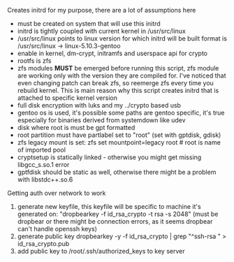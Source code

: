 Creates initrd for my purpose, there are a lot of assumptions here

- must be created on system that will use this initrd
- initrd is tightly coupled with current kernel in /usr/src/linux
- /usr/src/linux points to linux version for which initrd will be built
  format is /usr/src/linux -> linux-5.10.3-gentoo
- enable in kernel, dm-crypt, initramfs and userspace api for crypto
- rootfs is zfs
- zfs modules **MUST** be emerged before running this script, zfs module
  are working only with the version they are compiled for. I've noticed that
  even changing patch can break zfs, so reemerge zfs every time you rebuild
  kernel. This is main reason why this script creates initrd that is attached
  to specific kernel version
- full disk encryption with luks and my ../crypto based usb
- gentoo os is used, it's possible some paths are gentoo specific,
  it's true especially for binaries derived from systemdown like udev
- disk where root is must be gpt formatted
- root partition must have partlabel set to "root" (set with gptdisk, gdisk)
- zfs legacy mount is set:
  zfs set mountpoint=legacy root  # root is name of imported pool
- cryptsetup is statically linked - otherwise you might get missing 
  libgcc_s.so.1 error
- gptfdisk should be static as well, otherwise there might be a problem with
  libstdc++.so.6


Getting auth over network to work
1. generate new keyfile, this keyfile will be specific to machine it's generated
on: "dropbearkey -f id_rsa_crypto -t rsa -s 2048" (must be dropbear or there
might be connection errors, as it seems dropbear can't handle openssh keys)
2. generate public key
  dropbearkey -y -f id_rsa_crypto | grep "^ssh-rsa " > id_rsa_crypto.pub
3. add public key to /root/.ssh/authorized_keys to key server
